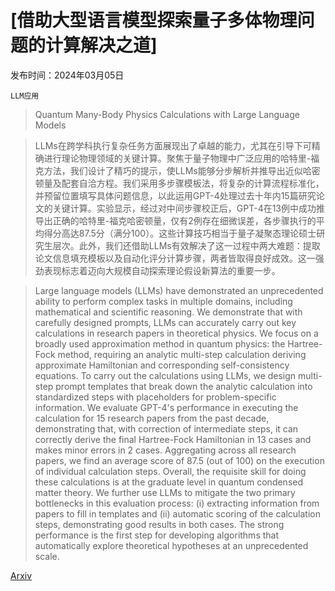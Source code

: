 # [借助大型语言模型探索量子多体物理问题的计算解决之道]

发布时间：2024年03月05日

`LLM应用`

> Quantum Many-Body Physics Calculations with Large Language Models

> LLMs在跨学科执行复杂任务方面展现出了卓越的能力，尤其在引导下可精确进行理论物理领域的关键计算。聚焦于量子物理中广泛应用的哈特里-福克方法，我们设计了精巧的提示，使LLMs能够分步解析并推导出近似哈密顿量及配套自洽方程。我们采用多步骤模板法，将复杂的计算流程标准化，并预留位置填写具体问题信息，以此运用GPT-4处理过去十年内15篇研究论文的关键计算。实验显示，经过对中间步骤校正后，GPT-4在13例中成功推导出正确的哈特里-福克哈密顿量，仅有2例存在细微误差，各步骤执行的平均得分高达87.5分（满分100）。这些计算技巧相当于量子凝聚态理论硕士研究生层次。此外，我们还借助LLMs有效解决了这一过程中两大难题：提取论文信息填充模板以及自动化评分计算步骤，两者皆取得良好成效。这一强劲表现标志着迈向大规模自动探索理论假设新算法的重要一步。

> Large language models (LLMs) have demonstrated an unprecedented ability to perform complex tasks in multiple domains, including mathematical and scientific reasoning. We demonstrate that with carefully designed prompts, LLMs can accurately carry out key calculations in research papers in theoretical physics. We focus on a broadly used approximation method in quantum physics: the Hartree-Fock method, requiring an analytic multi-step calculation deriving approximate Hamiltonian and corresponding self-consistency equations. To carry out the calculations using LLMs, we design multi-step prompt templates that break down the analytic calculation into standardized steps with placeholders for problem-specific information. We evaluate GPT-4's performance in executing the calculation for 15 research papers from the past decade, demonstrating that, with correction of intermediate steps, it can correctly derive the final Hartree-Fock Hamiltonian in 13 cases and makes minor errors in 2 cases. Aggregating across all research papers, we find an average score of 87.5 (out of 100) on the execution of individual calculation steps. Overall, the requisite skill for doing these calculations is at the graduate level in quantum condensed matter theory. We further use LLMs to mitigate the two primary bottlenecks in this evaluation process: (i) extracting information from papers to fill in templates and (ii) automatic scoring of the calculation steps, demonstrating good results in both cases. The strong performance is the first step for developing algorithms that automatically explore theoretical hypotheses at an unprecedented scale.

[Arxiv](https://arxiv.org/abs/2403.03154)